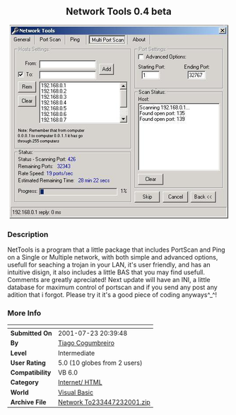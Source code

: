 ﻿<div align="center">

## Network Tools 0\.4 beta

<img src="PIC2001723192994499.jpg">
</div>

### Description

NetTools is a program that a little package that includes PortScan and Ping on a Single or Multiple network, with both simple and advanced options, usefull for seaching a trojan in your LAN, it's user friendly, and has an intuitive disign, it also includes a little BAS that you may find usefull. Comments are greatly apreciated! Next update will have an INI, a little database for maximum control of portscan and if you send any post any adition that i forgot. Please try it it's a good piece of coding anyways^_^!
 
### More Info
 


<span>             |<span>
---                |---
**Submitted On**   |2001-07-23 20:39:48
**By**             |[Tiago Cogumbreiro](https://github.com/Planet-Source-Code/PSCIndex/blob/master/ByAuthor/tiago-cogumbreiro.md)
**Level**          |Intermediate
**User Rating**    |5.0 (10 globes from 2 users)
**Compatibility**  |VB 6\.0
**Category**       |[Internet/ HTML](https://github.com/Planet-Source-Code/PSCIndex/blob/master/ByCategory/internet-html__1-34.md)
**World**          |[Visual Basic](https://github.com/Planet-Source-Code/PSCIndex/blob/master/ByWorld/visual-basic.md)
**Archive File**   |[Network To233447232001\.zip](https://github.com/Planet-Source-Code/tiago-cogumbreiro-network-tools-0-4-beta__1-25385/archive/master.zip)








